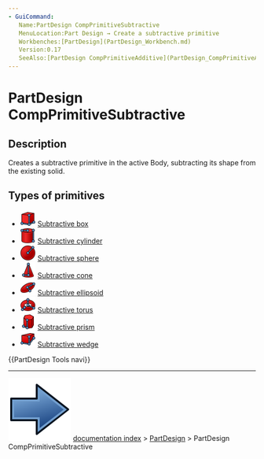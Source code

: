 ```yaml
---
- GuiCommand:
   Name:PartDesign CompPrimitiveSubtractive
   MenuLocation:Part Design → Create a subtractive primitive
   Workbenches:[PartDesign](PartDesign_Workbench.md)
   Version:0.17
   SeeAlso:[PartDesign CompPrimitiveAdditive](PartDesign_CompPrimitiveAdditive.md)
---
```


# PartDesign CompPrimitiveSubtractive

## Description

Creates a subtractive primitive in the active Body, subtracting its shape from the existing solid.

## Types of primitives 

-   <img alt="" src=images/PartDesign_SubtractiveBox.svg  style="width:32px;"> [Subtractive box](PartDesign_SubtractiveBox.md)
-   <img alt="" src=images/PartDesign_SubtractiveCylinder.svg  style="width:32px;"> [Subtractive cylinder](PartDesign_SubtractiveCylinder.md)
-   <img alt="" src=images/PartDesign_SubtractiveSphere.svg  style="width:32px;"> [Subtractive sphere](PartDesign_SubtractiveSphere.md)
-   <img alt="" src=images/PartDesign_SubtractiveCone.svg  style="width:32px;"> [Subtractive cone](PartDesign_SubtractiveCone.md)
-   <img alt="" src=images/PartDesign_SubtractiveEllipsoid.svg  style="width:32px;"> [Subtractive ellipsoid](PartDesign_SubtractiveEllipsoid.md)
-   <img alt="" src=images/PartDesign_SubtractiveTorus.svg  style="width:32px;"> [Subtractive torus](PartDesign_SubtractiveTorus.md)
-   <img alt="" src=images/PartDesign_SubtractivePrism.svg  style="width:32px;"> [Subtractive prism](PartDesign_SubtractivePrism.md)
-   <img alt="" src=images/PartDesign_SubtractiveWedge.svg  style="width:32px;"> [Subtractive wedge](PartDesign_SubtractiveWedge.md)




 {{PartDesign Tools navi}}



---
![](images/Button_right.svg) [documentation index](../README.md) > [PartDesign](PartDesign_Workbench.md) > PartDesign CompPrimitiveSubtractive
